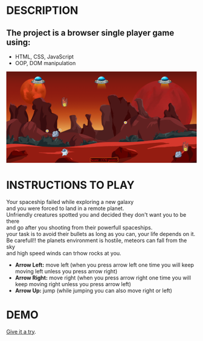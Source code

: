 # DESCRIPTION

## The project is a browser single player game using:  

- HTML, CSS, JavaScript
- OOP, DOM manipulation

![ingame screenshot!](/images/ingamescreenshot.png)

# INSTRUCTIONS TO PLAY

Your spaceship failed while exploring a new galaxy  
and you were forced to land in a remote planet.  
Unfriendly creatures spotted you and decided they don't want you to be there  
and go after you shooting from their powerfull spaceships.  
your task is to avoid their bullets as long as you can, your life depends on it.  
Be carefull!! the planets environment is hostile, meteors can fall from the sky  
and high speed winds can trhow rocks at you. 

- **Arrow Left:** move left (when you press arrow left one time you will keep moving left unless you press arrow right)  
- **Arrow Right:** move right (when you press arrow right one time you will keep moving right unless you press arrow left)  
- **Arrow Up:** jump (while jumping you can also move right or left)  

# DEMO

[Give it a try](https://fndoramos.github.io/Project1-Game-OOP-DOM/gameover.html).

